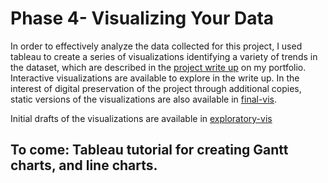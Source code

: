 # Phase 4- Visualizing Your Data

In order to effectively analyze the data collected for this project, I used tableau to create a series of visualizations identifying a variety of trends in the dataset, which are described in the [project write up](https://mc2398.github.io/graduate_portfolio/goodreads_article.html) on my portfolio.  Interactive visualizations are available to explore in the write up.  In the interest of digital preservation of the project through additional copies, static versions of the visualizations are also available in [final-vis](visualization-process/final-vis).

Initial drafts of the visualizations are available in [exploratory-vis](/exploratory-vis)

## To come: Tableau tutorial for creating Gantt charts, and line charts.